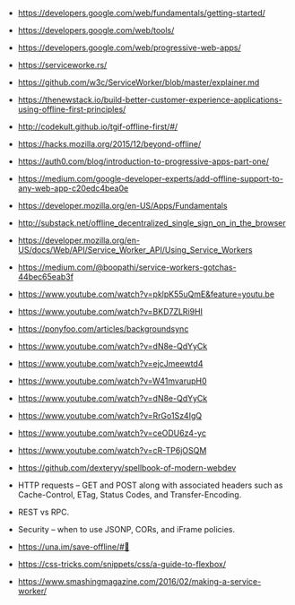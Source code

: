 - https://developers.google.com/web/fundamentals/getting-started/
- https://developers.google.com/web/tools/
- https://developers.google.com/web/progressive-web-apps/
- https://serviceworke.rs/
- https://github.com/w3c/ServiceWorker/blob/master/explainer.md
- https://thenewstack.io/build-better-customer-experience-applications-using-offline-first-principles/
- http://codekult.github.io/tgif-offline-first/#/
- https://hacks.mozilla.org/2015/12/beyond-offline/
- https://auth0.com/blog/introduction-to-progressive-apps-part-one/
- https://medium.com/google-developer-experts/add-offline-support-to-any-web-app-c20edc4bea0e
- https://developer.mozilla.org/en-US/Apps/Fundamentals
- http://substack.net/offline_decentralized_single_sign_on_in_the_browser
- https://developer.mozilla.org/en-US/docs/Web/API/Service_Worker_API/Using_Service_Workers
- https://medium.com/@boopathi/service-workers-gotchas-44bec65eab3f
- https://www.youtube.com/watch?v=pklpK55uQmE&feature=youtu.be
- https://www.youtube.com/watch?v=BKD7ZLRi9HI
- https://ponyfoo.com/articles/backgroundsync
- https://www.youtube.com/watch?v=dN8e-QdYyCk
- https://www.youtube.com/watch?v=ejcJmeewtd4
- https://www.youtube.com/watch?v=W41mvarupH0
- https://www.youtube.com/watch?v=dN8e-QdYyCk
- https://www.youtube.com/watch?v=RrGo1Sz4IgQ
- https://www.youtube.com/watch?v=ceODU6z4-yc
- https://www.youtube.com/watch?v=cR-TP6jOSQM
- https://github.com/dexteryy/spellbook-of-modern-webdev

- HTTP requests – GET and POST along with associated headers such as Cache-Control, ETag, Status Codes, and Transfer-Encoding.
- REST vs RPC.
- Security – when to use JSONP, CORs, and iFrame policies.
- https://una.im/save-offline/#💁
- https://css-tricks.com/snippets/css/a-guide-to-flexbox/
- https://www.smashingmagazine.com/2016/02/making-a-service-worker/
